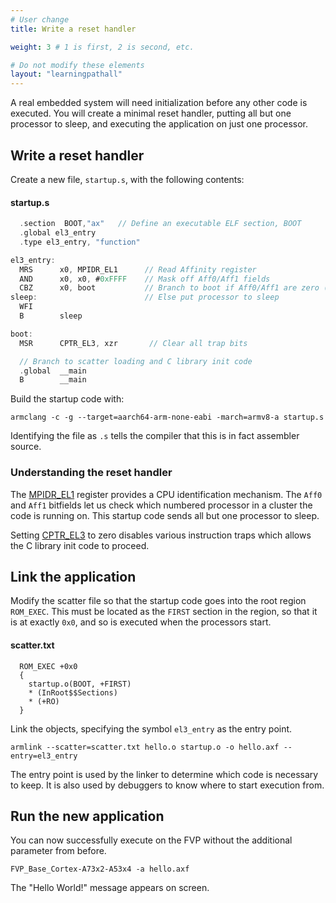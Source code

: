 ```yaml
---
# User change
title: Write a reset handler

weight: 3 # 1 is first, 2 is second, etc.

# Do not modify these elements
layout: "learningpathall"
---
```

A real embedded system will need initialization before any other code is executed. You will create a minimal reset handler, putting all but one processor to sleep, and executing the application on just one processor.

## Write a reset handler

Create a new file, `startup.s`, with the following contents:
#### startup.s
```C
  .section  BOOT,"ax"   // Define an executable ELF section, BOOT
  .global el3_entry
  .type el3_entry, "function"

el3_entry:
  MRS      x0, MPIDR_EL1      // Read Affinity register
  AND      x0, x0, #0xFFFF    // Mask off Aff0/Aff1 fields
  CBZ      x0, boot           // Branch to boot if Aff0/Aff1 are zero (Core 0 of Cluster 0)
sleep:                        // Else put processor to sleep
  WFI
  B        sleep

boot:
  MSR      CPTR_EL3, xzr       // Clear all trap bits

  // Branch to scatter loading and C library init code
  .global  __main
  B        __main
```
Build the startup code with:
```console
armclang -c -g --target=aarch64-arm-none-eabi -march=armv8-a startup.s
```
Identifying the file as `.s` tells the compiler that this is in fact assembler source.

### Understanding the reset handler

The [MPIDR_EL1](https://developer.arm.com/documentation/ddi0595/latest/AArch64-Registers/MPIDR-EL1--Multiprocessor-Affinity-Register) register provides a CPU identification mechanism. The `Aff0` and `Aff1` bitfields let us check which numbered processor in a cluster the code is running on. This startup code sends all but one processor to sleep.

Setting [CPTR_EL3](https://developer.arm.com/documentation/ddi0595/2021-12/AArch64-Registers/CPTR-EL3--Architectural-Feature-Trap-Register--EL3-) to zero disables various instruction traps which allows the C library init code to proceed.

## Link the application

Modify the scatter file so that the startup code goes into the root region `ROM_EXEC`. This must be located as the `FIRST` section in the region, so that it is at exactly `0x0`, and so is executed when the processors start.

#### scatter.txt
```console
  ROM_EXEC +0x0
  {
    startup.o(BOOT, +FIRST)
    * (InRoot$$Sections)
    * (+RO)
  }
```
Link the objects, specifying the symbol `el3_entry` as the entry point.
```console
armlink --scatter=scatter.txt hello.o startup.o -o hello.axf --entry=el3_entry
```
The entry point is used by the linker to determine which code is necessary to keep. It is also used by debuggers to know where to start execution from.

## Run the new application

You can now successfully execute on the FVP without the additional parameter from before.
```console
FVP_Base_Cortex-A73x2-A53x4 -a hello.axf
```
The "Hello World!" message appears on screen.
